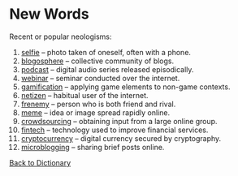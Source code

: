 # New Words

Recent or popular neologisms:

1. [selfie](selfie.md) – photo taken of oneself, often with a phone.
2. [blogosphere](blogosphere.md) – collective community of blogs.
3. [podcast](podcast.md) – digital audio series released episodically.
4. [webinar](webinar.md) – seminar conducted over the internet.
5. [gamification](gamification.md) – applying game elements to non-game contexts.
6. [netizen](netizen.md) – habitual user of the internet.
7. [frenemy](frenemy.md) – person who is both friend and rival.
8. [meme](meme.md) – idea or image spread rapidly online.
9. [crowdsourcing](crowdsourcing.md) – obtaining input from a large online group.
10. [fintech](fintech.md) – technology used to improve financial services.
11. [cryptocurrency](cryptocurrency.md) – digital currency secured by cryptography.
12. [microblogging](microblogging.md) – sharing brief posts online.

[Back to Dictionary](../dictionary.md)
